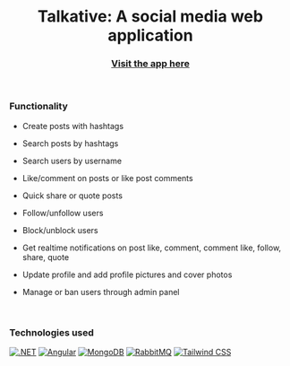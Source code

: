 # <div align="center">Talkative: A social media web application</div>

<h3 align="center">
<a href="http://kernel-panic.learnathon.net/web/" target="_blank">
Visit the app here
</a>  
</h3>

<br/>  

### Functionality
- Create posts with hashtags

- Search posts by hashtags

- Search users by username
  
- Like/comment on posts or like post comments
  
- Quick share or quote posts
  
- Follow/unfollow users

- Block/unblock users

- Get realtime notifications on post like, comment, comment like, follow, share, quote

- Update profile and add profile pictures and cover photos

- Manage or ban users through admin panel

<br/>  

### Technologies used
<div>  
<a href="https://dotnet.microsoft.com/en-us/" target="_blank"><img src="https://img.shields.io/badge/.NET-5C2D91?style=for-the-badge&logo=.net&logoColor=white" alt=".NET" /></a>  
<a href="https://angular.io/" target="_blank"><img src="https://img.shields.io/badge/Angular-DD0031?style=for-the-badge&logo=angular&logoColor=white" alt="Angular" /></a>  
<a href="https://www.mongodb.com/" target="_blank"><img src="https://img.shields.io/badge/MongoDB-4EA94B?style=for-the-badge&logo=mongodb&logoColor=white" alt="MongoDB" /></a>  
<a href="https://www.rabbitmq.com/" target="_blank"><img src="https://img.shields.io/badge/rabbitmq-%23FF6600.svg?&style=for-the-badge&logo=rabbitmq&logoColor=white" alt="RabbitMQ" /></a>  
<a href="https://tailwindcss.com/" target="_blank"><img src="https://img.shields.io/badge/tailwindcss-%2338B2AC.svg?style=for-the-badge&logo=tailwind-css&logoColor=white" alt="Tailwind CSS" /></a>  
</div>
